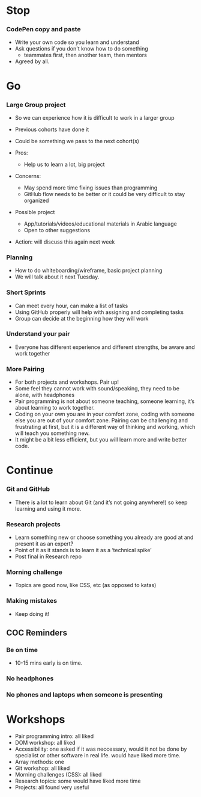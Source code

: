 # Stop

### CodePen copy and paste
* Write your own code so you learn and understand
* Ask questions if you don't know how to do something
  * teammates first, then another team, then mentors
* Agreed by all.

# Go
### Large Group project
* So we can experience how it is difficult to work in a larger group
* Previous cohorts have done it
* Could be something we pass to the next cohort(s)

* Pros: 
  * Help us to learn a lot, big project

* Concerns: 
  * May spend more time fixing issues than programming
  * GitHub flow needs to be better or it could be very difficult to stay organized

* Possible project
  * App/tutorials/videos/educational materials in Arabic language
  * Open to other suggestions

* Action:  will discuss this again next week

### Planning
* How to do whiteboarding/wireframe, basic project planning
* We will talk about it next Tuesday.

### Short Sprints
* Can meet every hour, can make a list of tasks
* Using GitHub properly will help with assigning and completing tasks
* Group can decide at the beginning how they will work

### Understand your pair
* Everyone has different experience and different strengths, be aware and work together

### More Pairing
* For both projects and workshops.  Pair up!
* Some feel they cannot work with sound/speaking, they need to be alone, with headphones
* Pair programming is not about someone teaching, someone learning, it’s about learning to work together.
* Coding on your own you are in your comfort zone, coding with someone else you are out of your comfort zone.  Pairing can be challenging and frustrating at first, but it is a different way of thinking and working, which will teach you something new.
* It might be a bit less efficient, but you will learn more and write better code.

# Continue

### Git and GitHub
* There is a lot to learn about Git (and it’s not going anywhere!) so keep learning and using it more.

### Research projects
* Learn something new or choose something you already are good at and present it as an expert?
* Point of it as it stands is to learn it as a ‘technical spike’
* Post final in Research repo

### Morning challenge
* Topics are good now, like CSS, etc (as opposed to katas)

### Making mistakes
* Keep doing it!

## COC Reminders
### Be on time
* 10-15 mins early is on time.
### No headphones
### No phones and laptops when someone is presenting



# Workshops
* Pair programming intro: all liked
* DOM workshop: all liked
* Accessibility:  one asked if it was neccessary, would it not be done by specialist or other software in real life.  would have liked more time.
* Array methods: one
* Git workshop: all liked
* Morning challenges (CSS): all liked
* Research topics: some would have liked more time
* Projects: all found very useful
